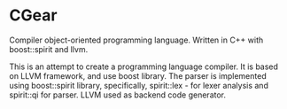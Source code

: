 # CGear
Compiler object-oriented programming language. Written in C++ with boost::spirit and llvm.

This is an attempt to create a programming language compiler. It is based on LLVM framework, and use boost library.
The parser is implemented using boost::spirit library, specifically, spirit::lex - for lexer analysis and spirit::qi for parser.
LLVM used as backend code generator.
